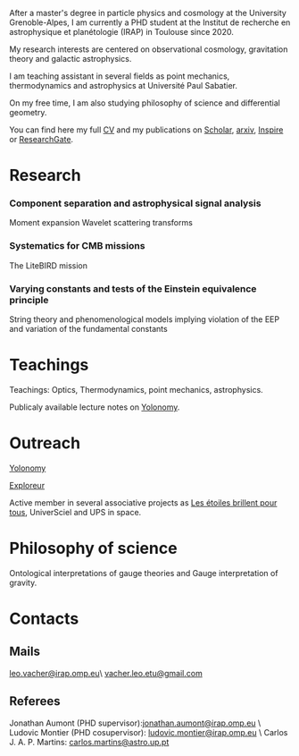 After a master's degree in particle physics and cosmology at the University Grenoble-Alpes, I am currently a PHD student at the Institut de recherche en astrophysique et planétologie (IRAP) in Toulouse since 2020. 

My research interests are centered on observational cosmology, gravitation theory and galactic astrophysics.

I am teaching assistant in several fields as point mechanics, thermodynamics and astrophysics at Université Paul Sabatier.

On my free time, I am also studying philosophy of science and differential geometry.

You can find here my full [CV](CV/CV_PHD.pdf) and my publications on [Scholar](https://scholar.google.com/citations?user=uLb6OyYAAAAJ&hl=fr&authuser=1), [arxiv](https://arxiv.org/search/astro-ph?searchtype=author&query=Vacher%2C+L), [Inspire](https://inspirehep.net/authors/1969120?ui-citation-summary=true) or [ResearchGate](https://www.researchgate.net/profile/Leo-Vacher).

# Research

### Component separation and astrophysical signal analysis

Moment expansion 
Wavelet scattering transforms

### Systematics for CMB missions 

The LiteBIRD mission

### Varying constants and tests of the Einstein equivalence principle

String theory and phenomenological models implying violation of the EEP and variation of the fundamental constants

# Teachings

Teachings: Optics, Thermodynamics, point mechanics, astrophysics.

Publicaly available lecture notes on [Yolonomy](https://yolonomy.github.io).

# Outreach 

[Yolonomy](https://yolonomy.github.io)

[Exploreur](https://www.univ-tlse3.fr/exploreur-litebird-en-quete-des-premieres-fractions-de-secondes-de-l-univers)

Active member in several associative projects as [Les étoiles brillent pour tous](http://ebpt.fr/association/), UniverSciel and UPS in space.

# Philosophy of science

Ontological interpretations of gauge theories and Gauge interpretation of gravity.

# Contacts

## Mails

leo.vacher@irap.omp.eu\\
vacher.leo.etu@gmail.com

## Referees

Jonathan Aumont (PHD supervisor):jonathan.aumont@irap.omp.eu \\
Ludovic Montier (PHD cosupervisor): ludovic.montier@irap.omp.eu \\
Carlos J. A. P. Martins: 
carlos.martins@astro.up.pt
